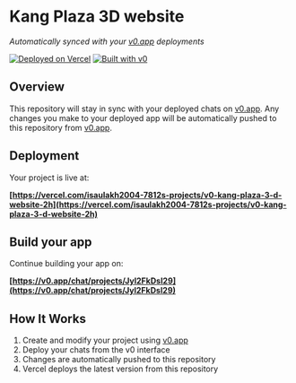 # Kang Plaza 3D website

*Automatically synced with your [v0.app](https://v0.app) deployments*

[![Deployed on Vercel](https://img.shields.io/badge/Deployed%20on-Vercel-black?style=for-the-badge&logo=vercel)](https://vercel.com/isaulakh2004-7812s-projects/v0-kang-plaza-3-d-website-2h)
[![Built with v0](https://img.shields.io/badge/Built%20with-v0.app-black?style=for-the-badge)](https://v0.app/chat/projects/Jyl2FkDsI29)

## Overview

This repository will stay in sync with your deployed chats on [v0.app](https://v0.app).
Any changes you make to your deployed app will be automatically pushed to this repository from [v0.app](https://v0.app).

## Deployment

Your project is live at:

**[https://vercel.com/isaulakh2004-7812s-projects/v0-kang-plaza-3-d-website-2h](https://vercel.com/isaulakh2004-7812s-projects/v0-kang-plaza-3-d-website-2h)**

## Build your app

Continue building your app on:

**[https://v0.app/chat/projects/Jyl2FkDsI29](https://v0.app/chat/projects/Jyl2FkDsI29)**

## How It Works

1. Create and modify your project using [v0.app](https://v0.app)
2. Deploy your chats from the v0 interface
3. Changes are automatically pushed to this repository
4. Vercel deploys the latest version from this repository
